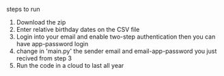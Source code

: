 steps to run
1. Download the zip
2. Enter relative birthday dates on the CSV file
3. Login into your email and enable two-step authentication then you can have app-password login
4. change in 'main.py' the sender email and email-app-password you just recived from step 3
5. Run the code in a cloud to last all year
